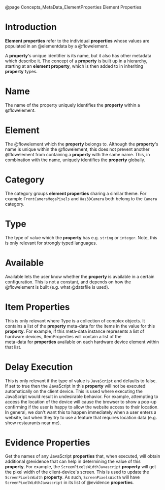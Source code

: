 @page Concepts_MetaData_ElementProperties Element Properties

# Introduction

**Element properties** refer to the individual **properties** whose values are populated in
an @elementdata by a @flowelement.

A **property**'s unique identifier is its name, but it also has other metadata which describe it. The
concept of a **property** is built up in a hierarchy, starting at an **element property**,
which is then added to in inheriting **property** types.

# Name

The name of the property uniquely identifies the **property** within a @flowelement. 

# Element

The @flowelement which the **property** belongs to.
Although the **property**'s name is unique within the @flowelement, this does not prevent another
@flowelement from containing a **property** with the same name. This, in combination with the
name, uniquely identifies the **property** globally.

# Category

The category groups **element properties** sharing a similar
theme. For example ``FrontCameraMegaPixels`` and ``Has3DCamera``
both belong to the ``Camera`` category.

# Type

The type of value which the **property** has e.g. ``string`` or ``integer``. 
Note, this is only relevant for strongly typed languages.

# Available

Available lets the user know whether the **property** is available in a certain configuration. 
This is not a constant, and depends on how the @flowelement is built
(e.g. what @datafile is used).

# Item Properties

This is only relevant where Type is a collection of complex objects. It contains a list of the 
**property** meta-data for the items in the value for this **property**. For example, if this meta-data 
instance represents a list of hardware devices, ItemProperties will contain a list of the  
meta-data for **properties** available on each hardware device element within that list.

# Delay Execution

This is only relevant if the type of value is ``JavaScript`` and defaults to false.
If set to true then the JavaScript in this **property** will not be executed automatically on the 
client device.
This is used where executing the JavaScript would result in undesirable behavior. 
For example, attempting to access the location of the device will cause the browser to show a 
pop-up confirming if the user is happy to allow the website access to their location.
In general, we don't want this to happen immediately when a user enters a website, but when 
they try to use a feature that requires location data (e.g. show restaurants near me).

# Evidence Properties

Get the names of any JavaScript **properties** that, when executed, will obtain additional 
@evidence that can help in determining the value of this **property**.
For example, the ``ScreenPixelsWidthJavascript`` **property** will get the pixel width of the client-device's screen.
This is used to update the ``ScreenPixelsWidth`` **property**. As such, ``ScreenPixelsWidth`` will have 
``ScreenPixelWidthJavascript`` in its list of @evidence **properties**.

